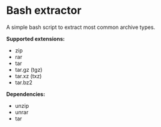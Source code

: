 # Bash extractor
A simple bash script to extract most common archive types.  
  
**Supported extensions:**
* zip
* rar
* tar
* tar.gz (tgz)
* tar.xz (txz)
* tar.bz2  
  
**Dependencies:**
* unzip
* unrar
* tar
